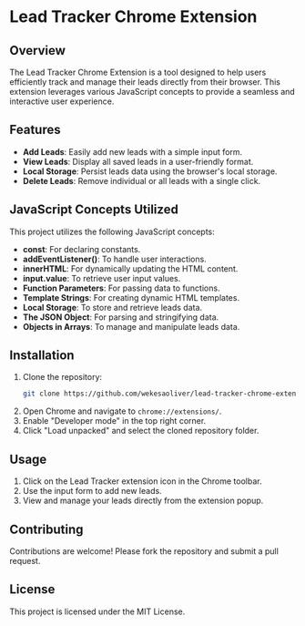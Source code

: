 # Lead Tracker Chrome Extension

## Overview

The Lead Tracker Chrome Extension is a tool designed to help users efficiently track and manage their leads directly from their browser. This extension leverages various JavaScript concepts to provide a seamless and interactive user experience.

## Features

- **Add Leads**: Easily add new leads with a simple input form.
- **View Leads**: Display all saved leads in a user-friendly format.
- **Local Storage**: Persist leads data using the browser's local storage.
- **Delete Leads**: Remove individual or all leads with a single click.

## JavaScript Concepts Utilized

This project utilizes the following JavaScript concepts:

- **const**: For declaring constants.
- **addEventListener()**: To handle user interactions.
- **innerHTML**: For dynamically updating the HTML content.
- **input.value**: To retrieve user input values.
- **Function Parameters**: For passing data to functions.
- **Template Strings**: For creating dynamic HTML templates.
- **Local Storage**: To store and retrieve leads data.
- **The JSON Object**: For parsing and stringifying data.
- **Objects in Arrays**: To manage and manipulate leads data.

## Installation

1. Clone the repository:
    ```sh
    git clone https://github.com/wekesaoliver/lead-tracker-chrome-extension.git
    ```
2. Open Chrome and navigate to `chrome://extensions/`.
3. Enable "Developer mode" in the top right corner.
4. Click "Load unpacked" and select the cloned repository folder.

## Usage

1. Click on the Lead Tracker extension icon in the Chrome toolbar.
2. Use the input form to add new leads.
3. View and manage your leads directly from the extension popup.

## Contributing

Contributions are welcome! Please fork the repository and submit a pull request.

## License

This project is licensed under the MIT License.

 
